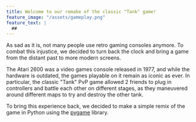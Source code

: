```yaml
---
title: Welcome to our remake of the classic "Tank" game!
feature_image: "/assets/gameplay.png"
feature_text: |
  ## 
---
```


As sad as it is, not many people use retro gaming consoles anymore. To combat this injustice, we decided to turn back the clock and bring a game from the distant past to more modern screens.

The Atari 2600 was a video games console released in 1977, and while the hardware is outdated, the games playable on it remain as iconic as ever. In particular, the classic "Tank" PvP game allowed 2 friends to plug in controllers and battle each other on different stages, as they maneuvered around different maps to try and destroy the other tank.

To bring this experience back, we decided to make a simple remix of the game in Python using the [pygame](https://www.pygame.org/news) library.
